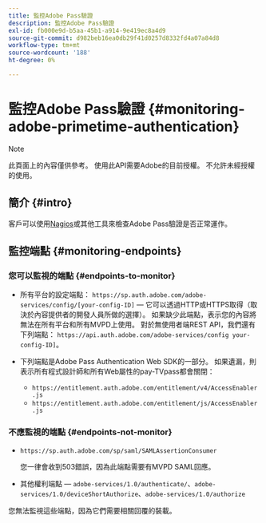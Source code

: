 ```yaml
---
title: 監控Adobe Pass驗證
description: 監控Adobe Pass驗證
exl-id: fb000e9d-b5aa-45b1-a914-9e419ec8a4d9
source-git-commit: d982beb16ea0db29f41d0257d8332fd4a07a84d8
workflow-type: tm+mt
source-wordcount: '188'
ht-degree: 0%

---
```


# 監控Adobe Pass驗證 {#monitoring-adobe-primetime-authentication}

>[!NOTE]
>
>此頁面上的內容僅供參考。 使用此API需要Adobe的目前授權。 不允許未經授權的使用。

## 簡介 {#intro}

客戶可以使用[Nagios](http://www.nagios.org)或其他工具來檢查Adobe Pass驗證是否正常運作。

## 監控端點 {#monitoring-endpoints}

### 您可以監視的端點 {#endpoints-to-monitor}

* 所有平台的設定端點： `https://sp.auth.adobe.com/adobe-services/config/[your-config-ID]` — 它可以透過HTTP或HTTPS取得（取決於內容提供者的開發人員所做的選擇）。 如果缺少此端點，表示您的內容將無法在所有平台和所有MVPD上使用。 對於無使用者端REST API，我們還有下列端點： `https://api.auth.adobe.com/adobe-services/config your-config-ID]`。

* 下列端點是Adobe Pass Authentication Web SDK的一部分。  如果遺漏，則表示所有程式設計師和所有Web屬性的pay-TVpass都會關閉：

   * `https://entitlement.auth.adobe.com/entitlement/v4/AccessEnabler.js`
   * `https://entitlement.auth.adobe.com/entitlement/js/AccessEnabler.js`


### 不應監視的端點 {#endpoints-not-monitor}

* `https://sp.auth.adobe.com/sp/saml/SAMLAssertionConsumer`

  您一律會收到503錯誤，因為此端點需要有MVPD SAML回應。

* 其他權利端點 — `adobe-services/1.0/authenticate/`、`adobe-services/1.0/deviceShortAuthorize`、`adobe-services/1.0/authorize`

您無法監視這些端點，因為它們需要相關回覆的裝載。
